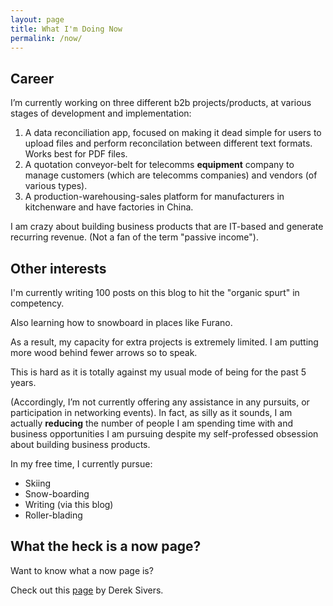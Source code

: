 ```yaml
---
layout: page
title: What I'm Doing Now
permalink: /now/
---
```


## Career

I’m currently working on three different b2b projects/products, at various stages of development and implementation:

1. A data reconciliation app, focused on making it dead simple for users to upload files and perform reconcilation between different text formats. Works best for PDF files.
2. A quotation conveyor-belt for telecomms **equipment** company to manage customers (which are telecomms companies) and vendors (of various types).
3. A production-warehousing-sales platform for manufacturers in kitchenware and have factories in China.

I am crazy about building business products that are IT-based and generate recurring revenue. (Not a fan of the term "passive income").

## Other interests

I'm currently writing 100 posts on this blog to hit the "organic spurt" in competency. 

Also learning how to snowboard in places like Furano.

As a result, my capacity for extra projects is extremely limited. I am putting more wood behind fewer arrows so to speak. 

This is hard as it is totally against my usual mode of being for the past 5 years.

(Accordingly, I’m not currently offering any assistance in any pursuits, or participation in networking events). In fact, as silly as it sounds, I am actually **reducing** the number of people I am spending time with and business opportunities I am pursuing despite my self-professed obsession about building business products.

In my free time, I currently pursue:

- Skiing
- Snow-boarding
- Writing (via this blog)
- Roller-blading

## What the heck is a now page?

Want to know what a now page is?

Check out this [page](http://nownownow.com/about) by Derek Sivers.

